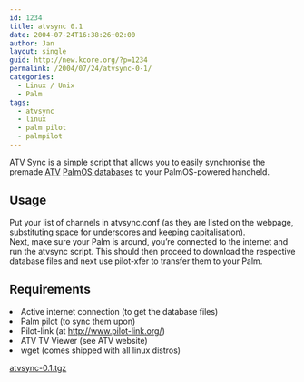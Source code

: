 ```yaml
---
id: 1234
title: atvsync 0.1
date: 2004-07-24T16:38:26+02:00
author: Jan
layout: single
guid: http://new.kcore.org/?p=1234
permalink: /2004/07/24/atvsync-0-1/
categories:
  - Linux / Unix
  - Palm
tags:
  - atvsync
  - linux
  - palm pilot
  - palmpilot
---
```

ATV Sync is a simple script that allows you to easily synchronise the premade <a href="http://www.zaval.org/products/atv/" target="_blank" rel="external">ATV</a> <a href="http://www.zaval.org/products/atv/data/" target="_blank" rel="external">PalmOS databases</a> to your PalmOS-powered handheld.

## Usage

Put your list of channels in atvsync.conf (as they are listed on the webpage, substituting space for underscores and keeping capitalisation).  
Next, make sure your Palm is around, you&#8217;re connected to the internet and run the atvsync script. This should then proceed to download the respective database files and next use pilot-xfer to transfer them to your Palm.

## Requirements

<li class="list">
  Active internet connection (to get the database files)
</li>
<li class="list">
  Palm pilot (to sync them upon)
</li>
<li class="list">
  Pilot-link (at <a href="http://www.pilot-link.org/" target="_blank" rel="external">http://www.pilot-link.org/</a>)
</li>
<li class="list">
  ATV TV Viewer (see ATV website)
</li>
<li class="list">
  wget (comes shipped with all linux distros)
</li>

[atvsync-0.1.tgz](/assets/files/2004/07/atvsync-0.1.tgz)
